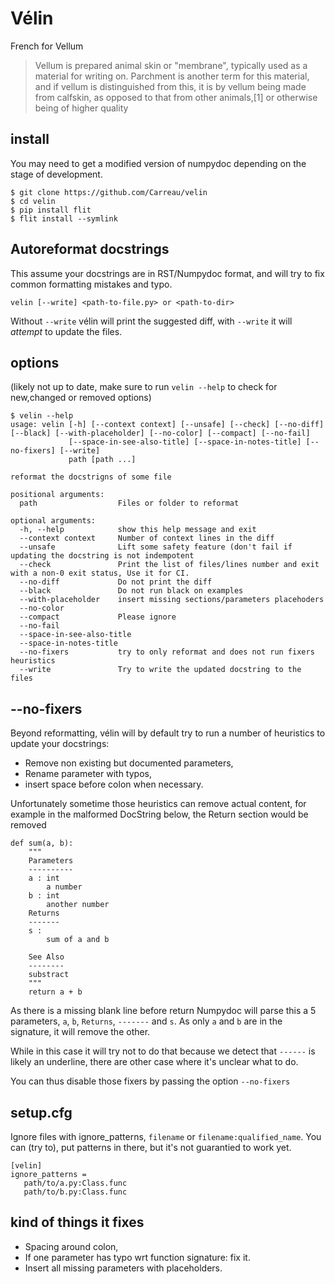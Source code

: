 # Vélin

French for Vellum

> Vellum is prepared animal skin or "membrane", typically used as a material for writing on. Parchment is another term
> for this material, and if vellum is distinguished from this, it is by vellum being made from calfskin, as opposed to
> that from other animals,[1] or otherwise being of higher quality


## install

You may need to get a modified version of numpydoc depending on the stage of development.

```
$ git clone https://github.com/Carreau/velin
$ cd velin
$ pip install flit
$ flit install --symlink
```

## Autoreformat docstrings

This assume your docstrings are in RST/Numpydoc format, and will try to fix
common formatting mistakes and typo.


```
velin [--write] <path-to-file.py> or <path-to-dir>
```

Without `--write` vélin will print the suggested diff, with `--write` it will _attempt_  to update the files.

## options

(likely not up to date, make sure to run `velin --help` to check for new,changed
or removed options)

```
$ velin --help
usage: velin [-h] [--context context] [--unsafe] [--check] [--no-diff] [--black] [--with-placeholder] [--no-color] [--compact] [--no-fail]
             [--space-in-see-also-title] [--space-in-notes-title] [--no-fixers] [--write]
             path [path ...]

reformat the docstrigns of some file

positional arguments:
  path                  Files or folder to reformat

optional arguments:
  -h, --help            show this help message and exit
  --context context     Number of context lines in the diff
  --unsafe              Lift some safety feature (don't fail if updating the docstring is not indempotent
  --check               Print the list of files/lines number and exit with a non-0 exit status, Use it for CI.
  --no-diff             Do not print the diff
  --black               Do not run black on examples
  --with-placeholder    insert missing sections/parameters placehoders
  --no-color
  --compact             Please ignore
  --no-fail
  --space-in-see-also-title
  --space-in-notes-title
  --no-fixers           try to only reformat and does not run fixers heuristics
  --write               Try to write the updated docstring to the files
```

## --no-fixers

Beyond reformatting, vélin will by default try to run a number of heuristics to update your docstrings:

  - Remove non existing but documented parameters,
  - Rename parameter with typos,
  - insert space before colon when necessary.

Unfortunately sometime those heuristics can remove actual content, for example in the malformed DocString below, the
Return section would be removed


```
def sum(a, b):
    """
    Parameters
    ----------
    a : int
        a number
    b : int
        another number
    Returns
    -------
    s :
        sum of a and b

    See Also
    --------
    substract
    """
    return a + b

```

As there is a missing blank line before return Numpydoc will parse this a 5
parameters, `a`, `b`, `Returns`, `-------` and `s`. As only `a` and `b` are in
the signature, it will remove the other.

While in this case it will try not to do that because we detect that `------` is
likely an underline, there are other case where it's unclear what to do.

You can thus disable those fixers by passing the option `--no-fixers`




## setup.cfg


Ignore files with ignore_patterns, `filename` or `filename:qualified_name`.
You can (try to), put patterns in there, but it's not guarantied to work yet.

```
[velin]
ignore_patterns =
   path/to/a.py:Class.func
   path/to/b.py:Class.func
```

## kind of things it fixes

 - Spacing around colon,
 - If one parameter has typo wrt function signature: fix it.
 - Insert all missing parameters with placeholders.
